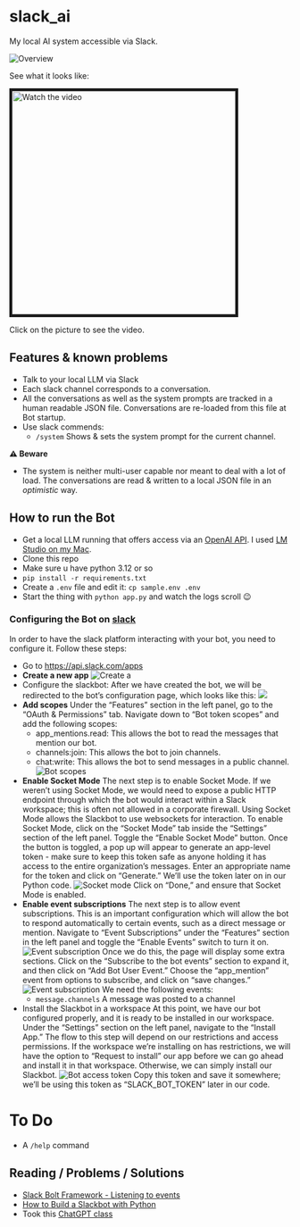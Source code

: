 # slack_ai

My local AI system accessible via Slack.

![Overview](overview.svg)

See what it looks like:

<a href="http://www.youtube.com/watch?feature=player_embedded&v=8y4jwXNwdSU" target="_blank">
 <img src="http://img.youtube.com/vi/8y4jwXNwdSU/hqdefault.jpg" alt="Watch the video" width="400" border="5" />
</a>

Click on the picture to see the video.

## Features & known problems

* Talk to your local LLM via Slack
* Each slack channel corresponds to a conversation.
* All the conversations as well as the system prompts are tracked in a human readable JSON file. Conversations are re-loaded from this file at Bot startup.
* Use slack commends:
  * `/system` Shows & sets the system prompt for the current channel.

**⚠️ Beware**
* The system is neither multi-user capable nor meant to deal with a lot of load. The conversations are read & written to a local JSON file in an *optimistic* way.

## How to run the Bot

* Get a local LLM running that offers access via an [OpenAI API](https://platform.openai.com/docs/api-reference/chat/create). I used [LM Studio on my Mac](https://lmstudio.ai).
* Clone this repo 
* Make sure u have python 3.12 or so
* `pip install -r requirements.txt`
* Create a `.env` file and edit it: `cp sample.env .env`
* Start the thing with `python app.py` and watch the logs scroll 😉

### Configuring the Bot on [slack](https://api.slack.com/apps)

In order to have the slack platform interacting with your bot, you need to configure it. Follow these steps:
* Go to https://api.slack.com/apps
* **Create a new app**
  ![Create a ](images/create-slack-app.png)
* Configure the slackbot: After we have created the bot, we will be redirected to the bot’s configuration page, which looks like this:
  ![](images/add-bot-user.png)
* **Add scopes**
  Under the “Features” section in the left panel, go to the “OAuth & Permissions” tab. Navigate down to “Bot token scopes” and add the following scopes:
  * app_mentions.read: This allows the bot to read the messages that mention our bot.
  * channels:join: This allows the bot to join channels.
  * chat:write: This allows the bot to send messages in a public channel.
  ![Bot scopes](images/bot_scopes.gif)
* **Enable Socket Mode**
  The next step is to enable Socket Mode. If we weren’t using Socket Mode, we would need to expose a public HTTP endpoint through which the bot would interact within a Slack workspace; this is often not allowed in a corporate firewall. Using Socket Mode allows the Slackbot to use websockets for interaction.
  To enable Socket Mode, click on the “Socket Mode” tab inside the “Settings” section of the left panel. Toggle the “Enable Socket Mode” button. Once the button is toggled, a pop up will appear to generate an app-level token - make sure to keep this token safe as anyone holding it has access to the entire organization’s messages.
  Enter an appropriate name for the token and click on “Generate.” We’ll use the token later on in our Python code.
  ![Socket mode](images/socket_mode.png)
  Click on “Done,” and ensure that Socket Mode is enabled.
* **Enable event subscriptions**
  The next step is to allow event subscriptions. This is an important configuration which will allow the bot to respond automatically to certain events, such as a direct message or mention. Navigate to “Event Subscriptions” under the “Features” section in the left panel and toggle the “Enable Events” switch to turn it on.
  ![Event subscription](images/event_subscription.png)
  Once we do this, the page will display some extra sections. Click on the “Subscribe to the bot events” section to expand it, and then click on “Add Bot User Event.” Choose the “app_mention” event from options to subscribe, and click on “save changes.”
  ![Event subscription](images/event_subscribe.png)
  We need the following events:
    * `message.channels` A message was posted to a channel
* Install the Slackbot in a workspace
  At this point, we have our bot configured properly, and it is ready to be installed in our workspace. Under the “Settings” section on the left panel, navigate to the “Install App.”
  The flow to this step will depend on our restrictions and access permissions. If the workspace we’re installing on has restrictions, we will have the option to “Request to install” our app before we can go ahead and install it in that workspace. Otherwise, we can simply install our Slackbot.
  ![Bot access token](images/copy-bot-access-token.png)
  Copy this token and save it somewhere; we’ll be using this token as “SLACK_BOT_TOKEN” later in our code. 



# To Do

* A `/help` command

## Reading / Problems / Solutions

* [Slack Bolt Framework - Listening to events](https://slack.dev/bolt-python/concepts#event-listening)
* [How to Build a Slackbot with Python](https://www.kubiya.ai/resource-post/how-to-build-a-slackbot-with-python)
* Took this [ChatGPT class](https://gist.github.com/joeddav/a11e5cc0850f0e540324177a53b547ae)



